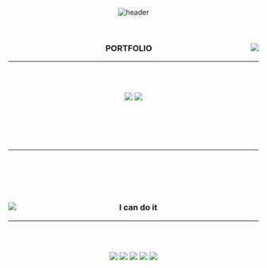 <div align="center">

![header](https://capsule-render.vercel.app/api?type=waving&animation=fadeIn&color=0:0080ff,50:43c8b0&height=300&section=header&text=WELCOME&fontSize=95&fontAlign=50&animate,fadeIn&fontColor=f7e2df)

<br/>


<div align="center">
  
  <img align="right" src="https://github-readme-stats.vercel.app/api/top-langs/?username=DDOngYeop&theme=flag-india_repo=Computer-Science-Engineering&layout=compact&langs_count=6"/>
  
  ### PORTFOLIO 
  ---
 \
  <br/>

  <a href="https://www.youtube.com/channel/UCpymkxdZXbUZGPvh6tTtdDQ"><img src="https://img.shields.io/badge/Youtube-e61919?style=flat-square&logo=Youtube&logoColor=FFFFF"/></a>
  <a href="http://ggm.gondr.net/user/profile/274"><img src="https://img.shields.io/badge/School-4285F4?style=flat-square&logo=Google Scholar&logoColor=FFFFFF"/></a>


  <br>
 
</div>

<br/>
<br/>
<br/>

  ---
  \
<br/>
<br/>
<br/>


<div align="center">
  
  <img align="left" src="https://github-readme-stats.vercel.app/api?username=DDongYeop&show_icons=true&theme=flag-india"/>
  
  ### I can do it 
  ---
 \
  <br/>

  <a href="https://www.youtube.com/channel/UCpymkxdZXbUZGPvh6tTtdDQ"><img src="https://img.shields.io/badge/Unity-000000?style=flat-square&logo=Unity&logoColor=FFFFFF"/></a>
  <a href="https://www.youtube.com/channel/UCpymkxdZXbUZGPvh6tTtdDQ"><img src="https://img.shields.io/badge/C-191919?style=flat-square&logo=C&logoColor=A8B9CC"/></a>
  <a href="https://www.youtube.com/channel/UCpymkxdZXbUZGPvh6tTtdDQ"><img src="https://img.shields.io/badge/C Sharp
-EE9FAE?style=flat-square&logo=C Sharp&logoColor=239120"/></a>
  <a href="https://www.youtube.com/channel/UCpymkxdZXbUZGPvh6tTtdDQ"><img src="https://img.shields.io/badge/GitHub
-FFFFFF?style=flat-square&logo=GitHub&logoColor=181717"/></a>
<a href="https://www.youtube.com/channel/UCpymkxdZXbUZGPvh6tTtdDQ"><img src="https://img.shields.io/badge/Sourcetree
-FFCC80?style=flat-square&logo=Sourcetree&logoColor=0052CC"/></a>



  <br>
 
</div>

<br/>
